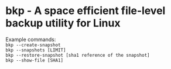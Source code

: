 # bkp - A space efficient file-level backup utility for Linux

Example commands:  
```bkp --create-snapshot```  
```bkp --snapshots [LIMIT]```  
```bkp --restore-snapshot [sha1 reference of the snapshot]```   
```bkp --show-file [SHA1]```  

